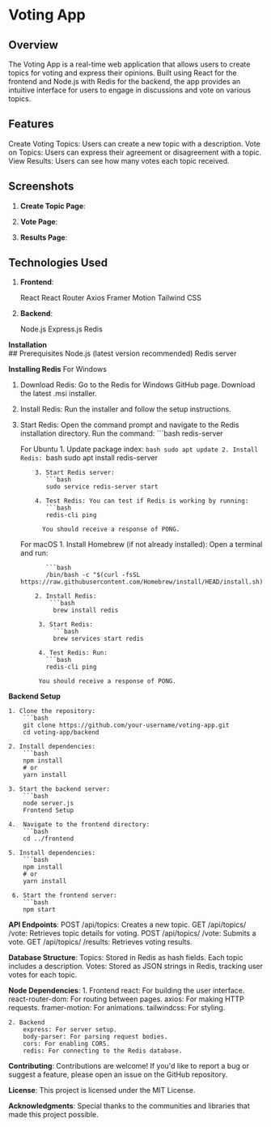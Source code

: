 # Voting App
## Overview
  The Voting App is a real-time web application that allows users to create topics for voting and express their opinions. Built using React for the frontend and Node.js with Redis for the backend, the app provides an intuitive interface for users to engage in discussions and vote on various topics.

## Features
  Create Voting Topics: Users can create a new topic with a description.
  Vote on Topics: Users can express their agreement or disagreement with a topic.
  View Results: Users can see how many votes each topic received.
  
## Screenshots
  1. **Create Topic Page**:

  2. **Vote Page**:

  3. **Results Page**:

## Technologies Used
   1. **Frontend**:

      React
      React Router
      Axios
      Framer Motion
      Tailwind CSS
      
  2. **Backend**:

      Node.js
      Express.js
      Redis
     
  **Installation**  
     ## Prerequisites
          Node.js (latest version recommended)
          Redis server
          
  **Installing Redis**
      For Windows
   1. Download Redis:
            Go to the Redis for Windows GitHub page.
            Download the latest .msi installer.
         
  2. Install Redis:
            Run the installer and follow the setup instructions.
         
  3. Start Redis:
             Open the command prompt and navigate to the Redis installation directory.
             Run the command:
                ```bash
                redis-server
            
        For Ubuntu
            1. Update package index:
                ```bash
                sudo apt update
             2. Install Redis:
                ```bash
                sudo apt install redis-server
     
             3. Start Redis server:
                ```bash
                sudo service redis-server start
         
             4. Test Redis: You can test if Redis is working by running:
                ```bash
                redis-cli ping
         
               You should receive a response of PONG.

        For macOS
            1. Install Homebrew (if not already installed): Open a terminal and run:

                ```bash
                /bin/bash -c "$(curl -fsSL https://raw.githubusercontent.com/Homebrew/install/HEAD/install.sh)"
       
             2. Install Redis:
                 ```bash
                  brew install redis
     
              3. Start Redis:
                  ```bash
                  brew services start redis
     
              4. Test Redis: Run:
                ```bash
                redis-cli ping
     
              You should receive a response of PONG.

  **Backend Setup**
  
    1. Clone the repository:
        ```bash
        git clone https://github.com/your-username/voting-app.git
        cd voting-app/backend

    2. Install dependencies:
        ```bash
        npm install
        # or
        yarn install

    3. Start the backend server:
        ```bash
        node server.js
        Frontend Setup

    4.  Navigate to the frontend directory:
        ```bash
        cd ../frontend
        
    5. Install dependencies:
        ```bash
        npm install
        # or
        yarn install

     6. Start the frontend server:
        ```bash
        npm start


**API Endpoints**:
  POST /api/topics: Creates a new topic.
  GET /api/topics/
  /vote: Retrieves topic details for voting.
  POST /api/topics/
  /vote: Submits a vote.
  GET /api/topics/
  /results: Retrieves voting results.

**Database Structure**:
  Topics: Stored in Redis as hash fields. Each topic includes a description.
  Votes: Stored as JSON strings in Redis, tracking user votes for each topic.

 **Node Dependencies**:
    1. Frontend
        react: For building the user interface.
        react-router-dom: For routing between pages.
        axios: For making HTTP requests.
        framer-motion: For animations.
        tailwindcss: For styling.
        
    2. Backend
        express: For server setup.
        body-parser: For parsing request bodies.
        cors: For enabling CORS.
        redis: For connecting to the Redis database.
        
  **Contributing**:
      Contributions are welcome! If you'd like to report a bug or suggest a feature, please open an issue on the GitHub repository.

  **License**:
      This project is licensed under the MIT License.

  **Acknowledgments**:
      Special thanks to the communities and libraries that made this project possible.
